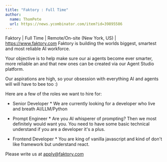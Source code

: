 ```yaml
---
title: "Faktory : Full Time"
author:
  name: ThomPete
  url: https://news.ycombinator.com/item?id=39895586
---
```

Faktory | Full Time | Remote&#x2F;On-site (New York, US) | <a href="https:&#x2F;&#x2F;www.faktory.com" rel="nofollow">https:&#x2F;&#x2F;www.faktory.com</a>
Faktory is building the worlds biggest, smartest and most reliable AI workforce.

Your objective is to help make sure our ai agents become ever smarter, more reliable an and that new ones can be created via our Agent Studio platform.

Our aspirations are high, so your obsession with everything AI and agents will will have to bee too :)

Here are a few of the roles we want to hire for:

* Senior Developer * We are currently looking for a developer who live and breath AI&#x2F;LLM&#x2F;Python

* Prompt Engineer * Are you AI whisperer of prompting? Then we most definitely would want you. You need to have some basic technical understand if you are a developer it&#x27;s a plus.

* Frontend Developer * You are king of vanilla javascript and kind of don&#x27;t like framework but understand react.

Please write us at apply@faktory.com
